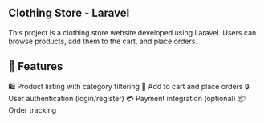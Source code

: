 ## Clothing Store - Laravel

This project is a clothing store website developed using Laravel. Users can browse products, add them to the cart, and place orders.

##  🚀 Features  

🛍️ Product listing with category filtering
🛒 Add to cart and place orders
🔒 User authentication (login/register)
💳 Payment integration (optional)
📦 Order tracking
